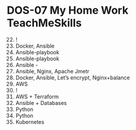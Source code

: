 # DOS-07 My Home Work TeachMeSkills

22. !
23. Docker, Ansible
24. Ansible-playbook
25. Ansible-playbook
26. Ansible -
28. Ansible, Nginx, Apache Jmetr
29. Docker, Ansible, Let’s encrypt, Nginx+balance
33. AWS
35. !
36. AWS + Terraform
41. Ansible + Databases
49. Python
50. Python
53. Kubernetes
